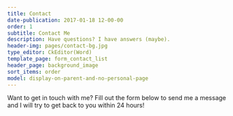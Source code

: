 ```yaml
---
title: Contact
date-publication: 2017-01-18 12-00-00
order: 1
subtitle: Contact Me
description: Have questions? I have answers (maybe).
header-img: pages/contact-bg.jpg
type_editor: CkEditor(Word)
template_page: form_contact_list
header_page: background_image
sort_items: order
model: display-on-parent-and-no-personal-page
---
```


Want to get in touch with me? Fill out the form below to send me a message and I will try to get back to you within 24 hours!